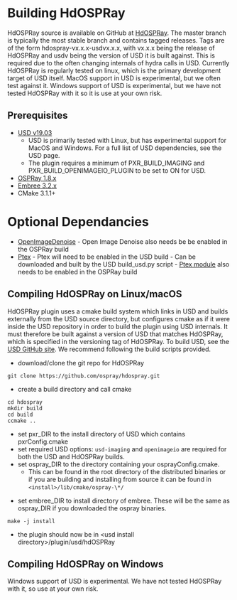 Building HdOSPRay
=======================================

HdOSPRay source is available on GitHub at 
[HdOSPRay](http://github.com/ospray/hdospray).  The master branch
is typically the most stable branch and contains tagged releases.
Tags are of the form hdospray-vx.x.x-usdvx.x.x, with vx.x.x being
the release of HdOSPRay and usdv being the version of USD it is built
against.  This is required due to the often changing internals of hydra 
calls in USD.  Currently HdOSPRay is regularly tested on linux, which is
the primary development target of USD itself.  MacOS support in USD is 
experimental, but we often test against it. Windows support of USD is
 experimental, but we have not tested HdOSPRay with it so it is use 
 at your own risk.

Prerequisites
-------------

- [USD v19.03](https://graphics.pixar.com/usd/docs/index.html)
  - USD is primarily tested with Linux, but has experimental support for MacOS and Windows.
    For a full list of USD dependencies, see the USD page.
  - The plugin requires a minimum of PXR_BUILD_IMAGING and
    PXR_BUILD_OPENIMAGEIO_PLUGIN to be set to ON for USD.
- [OSPRay 1.8.x](http://www.ospray.org/)
- [Embree 3.2.x](https://embree.github.io/)
- CMake 3.1.1+

# Optional Dependancies
- [OpenImageDenoise](https://github.com/OpenImageDenoise/oidn.git)
        -  Open Image Denoise also needs be be enabled in the OSPRay build
- [Ptex](https://github.com/wdas/ptex)
        - Ptex will need to be enabled in the USD build
        - Can be downloaded and built by the USD build_usd.py script
        - [Ptex module](https://github.com/ospray/module_ptex) also needs to be
      enabled in the OSPRay build

Compiling HdOSPRay on Linux/macOS
-------------------------------------------

HdOSPRay plugin uses a cmake build system which links in USD and builds
externally from the USD source directory, but configures cmake as if it were
inside the USD repository in order to build the plugin using USD internals. It
must therefore be built against a version of USD that matches HdOSPRay, which is
specified in the versioning tag of HdOSPRay. To build USD, see the [USD GitHub
site](https://github.com/PixarAnimationStudios/USD). We recommend following the
build scripts provided.

* download/clone the git repo for HdOSPRay
```
git clone https://github.com/ospray/hdospray.git
```
* create a build directory and call cmake
```
cd hdospray
mkdir build
cd build
ccmake ..
```
* set pxr_DIR to the install directory of USD which contains pxrConfig.cmake
* set required USD options: `usd-imaging` and `openimageio` are required for
    both the USD and HdOSPRay builds.
* set ospray_DIR to the directory containing your osprayConfig.cmake.  
    -   This can be found in the root directory of the distributed binaries or
        if you are building and installing from source it can be found in
        `<install>/lib/cmake/ospray-\*/`
-   set embree\_DIR to install directory of embree. These will be the same as
    ospray\_DIR if you downloaded the ospray binaries.

```
make -j install
```
* the plugin should now be in \<usd install directory>/plugin/usd/hdOSPRay

Compiling HdOSPRay on Windows
---------------------------------------

Windows support of USD is
 experimental.  We have not tested HdOSPRay with it, so use 
 at your own risk.
